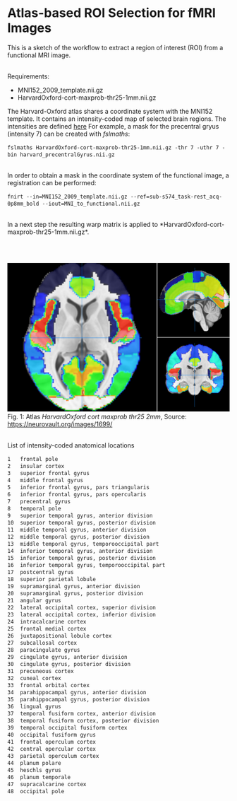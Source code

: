 # Atlas-based ROI Selection for fMRI Images #
This is a sketch of the workflow to extract a region of interest (ROI) from a functional MRI image.
<br>
<br>

Requirements:

- MNI152_2009_template.nii.gz
- HarvardOxford-cort-maxprob-thr25-1mm.nii.gz


The Harvard-Oxford atlas shares a coordinate system with the MNI152 template. It contains an intensity-coded map of selected brain regions. The intensities are defined [here](https://neurovault.org/images/1699/)
For example, a mask for the precentral gryus (intensity 7) can be created with *fslmaths*:

    fslmaths HarvardOxford-cort-maxprob-thr25-1mm.nii.gz -thr 7 -uthr 7 -bin harvard_precentralGyrus.nii.gz


<br>
In order to obtain a mask in the coordinate system of the functional image, a registration can be performed:

    fnirt --in=MNI152_2009_template.nii.gz --ref=sub-s574_task-rest_acq-0p8mm_bold --iout=MNI_to_functional.nii.gz

<br>
In a next step the resulting warp matrix is applied to *HarvardOxford-cort-maxprob-thr25-1mm.nii.gz*.

<br><br>

![](atlas.png)<br>Fig. 1: Atlas *HarvardOxford cort maxprob thr25 2mm*, Source: https://neurovault.org/images/1699/

<br>
List of intensity-coded anatomical locations <br>

    1	frontal pole
    2	insular cortex
    3	superior frontal gyrus
    4	middle frontal gyrus
    5	inferior frontal gyrus, pars triangularis
    6	inferior frontal gyrus, pars opercularis
    7	precentral gyrus
    8	temporal pole
    9	superior temporal gyrus, anterior division
    10	superior temporal gyrus, posterior division
    11	middle temporal gyrus, anterior division
    12	middle temporal gyrus, posterior division
    13	middle temporal gyrus, temporooccipital part
    14	inferior temporal gyrus, anterior division
    15	inferior temporal gyrus, posterior division
    16	inferior temporal gyrus, temporooccipital part
    17	postcentral gyrus
    18	superior parietal lobule
    19	supramarginal gyrus, anterior division
    20	supramarginal gyrus, posterior division
    21	angular gyrus
    22	lateral occipital cortex, superior division
    23	lateral occipital cortex, inferior division
    24	intracalcarine cortex
    25	frontal medial cortex
    26	juxtapositional lobule cortex
    27	subcallosal cortex
    28	paracingulate gyrus
    29	cingulate gyrus, anterior division
    30	cingulate gyrus, posterior division
    31	precuneous cortex
    32	cuneal cortex
    33	frontal orbital cortex
    34	parahippocampal gyrus, anterior division
    35	parahippocampal gyrus, posterior division
    36	lingual gyrus
    37	temporal fusiform cortex, anterior division
    38	temporal fusiform cortex, posterior division
    39	temporal occipital fusiform cortex
    40	occipital fusiform gyrus
    41	frontal operculum cortex
    42	central opercular cortex
    43	parietal operculum cortex
    44	planum polare
    45	heschls gyrus
    46	planum temporale
    47	supracalcarine cortex
    48	occipital pole
